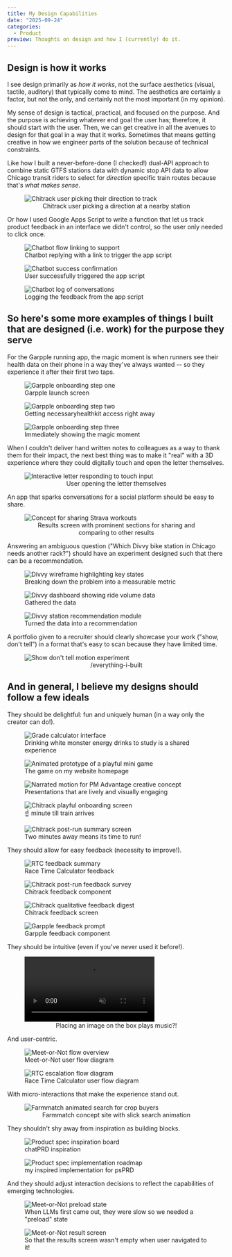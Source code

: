 ```yaml
---
title: My Design Capabilities
date: "2025-09-24"
categories:
  - Product
preview: Thoughts on design and how I (currently) do it.
---
```


## Design is how it works

I see design primarily as _how it works_, not the surface aesthetics (visual, tactile, auditory) that typically come to mind. The aesthetics are certainly a factor, but not the only, and certainly not the most important (in my opinion).

My sense of design is tactical, practical, and focused on the purpose. And the purpose is achieving whatever end goal the user has; therefore, it should start with the user. Then, we can get creative in all the avenues to design for that goal in a way that it works. Sometimes that means getting creative in how we engineer parts of the solution because of technical constraints.

Like how I built a never-before-done (I checked!) dual-API approach to combine static GTFS stations data with dynamic stop API data to allow Chicago transit riders to select for _direction_ specific train routes because that's _what makes sense_.

<figure>
  <img
    src="/writes/design-capabilities/chitrack-direction.png"
    alt="Chitrack user picking their direction to track"
    data-media-size="lg"
  />
  <figcaption style="text-align:center;">Chitrack user picking a direction at a nearby station</figcaption>
</figure>

Or how I used Google Apps Script to write a function that let us track product feedback in an interface we didn't control, so the user only needed to click once.

<div class="media-row">
  <figure>
    <img src="/writes/design-capabilities/ec-chatbot-link.png" alt="Chatbot flow linking to support" data-media-size="md" />
    <figcaption>Chatbot replying with a link to trigger the app script</figcaption>
  </figure>
  <figure>
    <img src="/writes/design-capabilities/ec-chatbot-success.png" alt="Chatbot success confirmation" data-media-size="md" />
    <figcaption>User successfully triggered the app script</figcaption>
  </figure>
  <figure>
    <img src="/writes/design-capabilities/ec-chatbot-log.png" alt="Chatbot log of conversations" data-media-size="md" />
    <figcaption>Logging the feedback from the app script</figcaption>
  </figure>
</div>

## So here's some more examples of things I built that are designed (i.e. work) for the purpose they serve

For the Garpple running app, the magic moment is when runners see their health data on their phone in a way they've always wanted -- so they experience it after their first two taps.

<div class="media-row">
  <figure>
    <img src="/writes/design-capabilities/garpple-onboarding-1.png" alt="Garpple onboarding step one" data-media-size="sm" />
    <figcaption>Garpple launch screen</figcaption>
  </figure>
  <figure>
    <img src="/writes/design-capabilities/garpple-onboarding-2.png" alt="Garpple onboarding step two" data-media-size="sm" />
    <figcaption>Getting necessaryhealthkit access right away </figcaption>
  </figure>
  <figure>
    <img src="/writes/design-capabilities/garpple-onboarding-3.png" alt="Garpple onboarding step three" data-media-size="sm" />
    <figcaption>Immediately showing the magic moment</figcaption>
  </figure>
</div>

When I couldn't deliver hand written notes to colleagues as a way to thank them for their impact, the next best thing was to make it "real" with a 3D experience where they could digitally touch and open the letter themselves.

<figure>
  <img src="/writes/design-capabilities/interactive-letter-touch.gif" alt="Interactive letter responding to touch input" data-media-size="lg" />
  <figcaption style="text-align:center;">User opening the letter themselves</figcaption>
</figure>

An app that sparks conversations for a social platform should be easy to share.

<figure>
  <img src="/writes/design-capabilities/strava-share.png" alt="Concept for sharing Strava workouts" data-media-size="lg" />
  <figcaption style="text-align:center;">Results screen with prominent sections for sharing and comparing to other results</figcaption>
</figure>

Answering an ambiguous question ("Which Divvy bike station in Chicago needs another rack?") should have an experiment designed such that there can be a recommendation.

<div class="media-row">
  <figure>
    <img src="/writes/design-capabilities/divvy-design.png" alt="Divvy wireframe highlighting key states" data-media-size="md" />
    <figcaption>Breaking down the problem into a measurable metric</figcaption>
  </figure>
  <figure>
    <img src="/writes/design-capabilities/divvy-data.png" alt="Divvy dashboard showing ride volume data" data-media-size="md" />
    <figcaption>Gathered the data</figcaption>
  </figure>
  <figure>
    <img src="/writes/design-capabilities/divvy-recommendation.png" alt="Divvy station recommendation module" data-media-size="md" />
    <figcaption>Turned the data into a recommendation</figcaption>
  </figure>
</div>

A portfolio given to a recruiter should clearly showcase your work ("show, don't tell") in a format that's easy to scan because they have limited time.

<figure>
  <img
    src="/writes/design-capabilities/show-dont-tell.gif"
    alt="Show don't tell motion experiment"
    data-media-size="lg"
  />
  <figcaption style="text-align:center;">/everything-i-built</figcaption>
</figure>

## And in general, I believe my designs should follow a few ideals

They should be delightful: fun and uniquely human (in a way only the creator can do!).

<div class="media-row">
  <figure>
    <img src="/writes/design-capabilities/grade-calculator-white-monster.png" alt="Grade calculator interface" data-media-size="md" />
    <figcaption>Drinking white monster energy drinks to study is a shared experience</figcaption>
  </figure>
  <figure>
    <img src="/writes/design-capabilities/game.gif" alt="Animated prototype of a playful mini game" data-media-size="lg" />
    <figcaption>The game on my website homepage</figcaption>
  </figure>
  <figure>
    <img src="/writes/design-capabilities/pm-advantage-creative.gif" alt="Narrated motion for PM Advantage creative concept" data-media-size="lg" />
    <figcaption>Presentations that are lively and visually engaging</figcaption>
  </figure>
    <figure>
    <img src="/writes/design-capabilities/Chitrack-one.png" alt="Chitrack playful onboarding screen" data-media-size="lg" />
    <figcaption>☝️ minute till train arrives</figcaption>
  </figure>
  <figure>
    <img src="/writes/design-capabilities/Chitrack-run.png" alt="Chitrack post-run summary screen" data-media-size="lg" />
    <figcaption>Two minutes away means its time to run!</figcaption>
  </figure>
</div>

They should allow for easy feedback (necessity to improve!).

<div class="media-row">
  <figure>
    <img src="/writes/design-capabilities/RTC-feedback.png" alt="RTC feedback summary" data-media-size="sm" />
    <figcaption>Race Time Calculator feedback</figcaption>
  </figure>
  <figure>
    <img src="/writes/design-capabilities/Chitrack-feedback.png" alt="Chitrack post-run feedback survey" data-media-size="sm" />
    <figcaption>Chitrack feedback component</figcaption>
  </figure>
  <figure>
    <img src="/writes/design-capabilities/Chitrack-feedback2.png" alt="Chitrack qualitative feedback digest" data-media-size="sm" />
    <figcaption>Chitrack feedback screen</figcaption>
  </figure>
  <figure>
    <img src="/writes/design-capabilities/Garpple-feedback.png" alt="Garpple feedback prompt" data-media-size="sm" />
    <figcaption>Garpple feedback component</figcaption>
  </figure>
</div>

They should be intuitive (even if you've never used it before!).

<figure>
  <video src="/writes/design-capabilities/Magic-record-player-intuitive.mov" controls playsinline muted data-media-size="lg"></video>
  <figcaption style="text-align:center;">Placing an image on the box plays music?!</figcaption>
</figure>

And user-centric.

<div class="media-row">
  <figure>
    <img src="/writes/design-capabilities/meet-or-not-flow.png" alt="Meet-or-Not flow overview" data-media-size="lg" />
    <figcaption>Meet-or-Not user flow diagram</figcaption>
  </figure>
  <figure>
    <img src="/writes/design-capabilities/rtc-flow.png" alt="RTC escalation flow diagram" data-media-size="lg" />
    <figcaption>Race Time Calculator user flow diagram</figcaption>
  </figure>
</div>

With micro-interactions that make the experience stand out.

<figure>
  <img src="/writes/design-capabilities/farmmatch-search-gif.gif" alt="Farmmatch animated search for crop buyers" data-media-size="lg" />
  <figcaption style="text-align:center;">Farmmatch concept site with slick search animation</figcaption>
</figure>

They shouldn't shy away from inspiration as building blocks.

<div class="media-row">
  <figure>
    <img src="/writes/design-capabilities/psPRD-inspiration.png" alt="Product spec inspiration board" data-media-size="md" />
    <figcaption>chatPRD inspiration</figcaption>
  </figure>
  <figure>
    <img src="/writes/design-capabilities/psPRD-implementation.png" alt="Product spec implementation roadmap" data-media-size="md" />
    <figcaption>my inspired implementation for psPRD</figcaption>
  </figure>
</div>

And they should adjust interaction decisions to reflect the capabilities of emerging technologies.

<div class="media-row">
  <figure>
    <img src="/writes/design-capabilities/meet-or-not-preload.png" alt="Meet-or-Not preload state" data-media-size="md" />
    <figcaption>When LLMs first came out, they were slow so we needed a "preload" state</figcaption>
  </figure>
  <figure>
    <img src="/writes/design-capabilities/meet-or-not-result.png" alt="Meet-or-Not result screen" data-media-size="md" />
    <figcaption>So that the results screen wasn't empty when user navigated to it!</figcaption>
  </figure>
</div>
